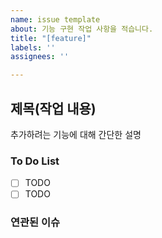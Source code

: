 ```yaml
---
name: issue template
about: 기능 구현 작업 사항을 적습니다.
title: "[feature]"
labels: ''
assignees: ''

---
```


## 제목(작업 내용)

추가하려는 기능에 대해 간단한 설명

### To Do List
- [ ]  TODO
- [ ]  TODO

### 연관된 이슈

